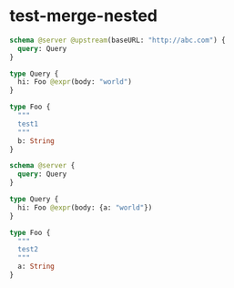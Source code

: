 # test-merge-nested

```graphql @config
schema @server @upstream(baseURL: "http://abc.com") {
  query: Query
}

type Query {
  hi: Foo @expr(body: "world")
}

type Foo {
  """
  test1
  """
  b: String
}
```

```graphql @config
schema @server {
  query: Query
}

type Query {
  hi: Foo @expr(body: {a: "world"})
}

type Foo {
  """
  test2
  """
  a: String
}
```
